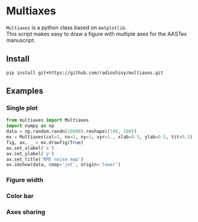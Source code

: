 # Multiaxes

`Multiaxes` is a python class based on `matplotlib`.  
This script makes easy to draw a figure with multiple axes for the AASTex manuscript.

## Install

`pip install git+https://github.com/radioshiny/multiaxes.git`

## Examples

### Single plot
```python
from multiaxes import Multiaxes
import numpy as np
data = np.random.randn(10000).reshape((100, 100))
mx = Multiaxes(col=1, nx=1, ny=1, xyr=1., xlab=0.5, ylab=0.5, tit=0.3)
fig, ax, _ = mx.drawfig(True)
ax.set_xlabel('x')
ax.set_ylabel('y')
ax.set_title('RMS noise map')
ax.imshow(data, cmap='jet', origin='lower')


```

### Figure width

### Color bar

### Axes sharing


